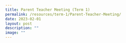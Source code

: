 ```yaml
---
title: Parent Teacher Meeting (Term 1)
permalink: /resources/term-1/Parent-Teacher-Meeting/
date: 2023-02-01
layout: post
description: ""
image: ""
---
```



